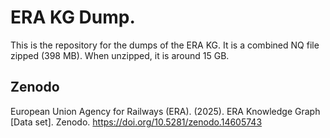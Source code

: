 # ERA KG Dump. 
This is the repository for the dumps of the ERA KG.
It is a combined NQ file zipped (398 MB). When unzipped, it is around 15 GB. 

## Zenodo
European Union Agency for Railways (ERA). (2025). ERA Knowledge Graph [Data set]. Zenodo. https://doi.org/10.5281/zenodo.14605743
